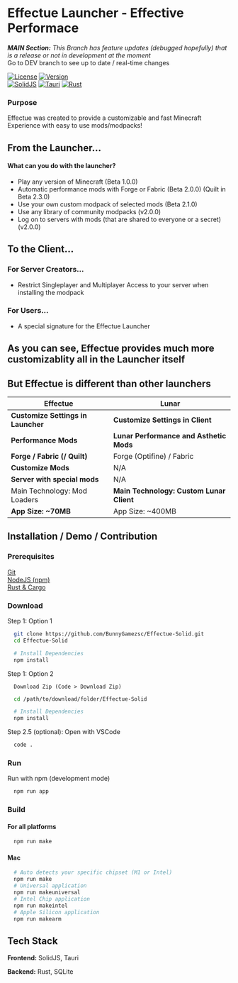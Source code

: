 # Effectue Launcher - Effective Performace
_**MAIN Section:** This Branch has feature updates (debugged hopefully) that is a release or not in development at the moment_
<br>
Go to DEV branch to see up to date / real-time changes

[![License](https://img.shields.io/badge/License-Apache_2.0-green?&style=for-the-badge)](https://opensource.org/licenses/Apache-2.0)
[![Version](https://img.shields.io/badge/version-alpha%200.0.1-blue?&style=for-the-badge)](https://github.com/BunnyGamezsc/Effectue-Solid/releases)
<br>
[![SolidJS](https://img.shields.io/badge/Solid-2C4F7C.svg?style=for-the-badge&logo=Solid&logoColor=white)](https://www.solidjs.com/)
[![Tauri](https://img.shields.io/badge/Tauri-24C8D8.svg?style=for-the-badge&logo=Tauri&logoColor=white)](https://tauri.app/)
[![Rust](https://img.shields.io/badge/rust-%23000000.svg?style=for-the-badge&logo=rust&logoColor=white)](https://www.rust-lang.org/)

### Purpose
Effectue was created to provide a customizable and fast Minecraft Experience with easy to use mods/modpacks!

## From the Launcher...
#### What can you do with the launcher?
- Play any version of Minecraft (Beta 1.0.0)
- Automatic performance mods with Forge or Fabric (Beta 2.0.0) (Quilt in Beta 2.3.0)
- Use your own custom modpack of selected mods (Beta 2.1.0)
- Use any library of community modpacks (v2.0.0)
- Log on to servers with mods (that are shared to everyone or a secret) (v2.0.0)

## To the Client...
### For Server Creators...
- Restrict Singleplayer and Multiplayer Access to your server when installing the modpack

### For Users...
- A special signature for the Effectue Launcher 


## As you can see, Effectue provides much more customizablity all in the Launcher itself

## But Effectue is different than other launchers

| Effectue    | Lunar |
| ----------- | ----------- |
| **Customize Settings in Launcher**| **Customize Settings in Client**      |
| **Performance Mods**   | **Lunar Performance and Asthetic Mods**        |
| **Forge / Fabric (/ Quilt)**   | Forge (Optifine) / Fabric|
| **Customize Mods** | N/A |
 **Server with special mods** | N/A |
 |Main Technology: Mod Loaders|**Main Technology: Custom Lunar Client**|
  |**App Size: ~70MB**|App Size: ~400MB|


 



## Installation / Demo / Contribution

### Prerequisites
[Git](https://git-scm.com/downloads)
<br>
[NodeJS (npm)](https://nodejs.org/en/download)
<br>
[Rust & Cargo](https://www.rust-lang.org/tools/install)

### Download

Step 1: Option 1
```bash
  git clone https://github.com/BunnyGamezsc/Effectue-Solid.git
  cd Effectue-Solid

  # Install Dependencies
  npm install
```
Step 1: Option 2
```
  Download Zip (Code > Download Zip)
```

```bash
  cd /path/to/download/folder/Effectue-Solid

  # Install Dependencies
  npm install
```

Step 2.5 (optional): Open with VSCode
```bash
  code .
```

### Run
Run with npm (development mode)
```bash
  npm run app
```
### Build

#### For all platforms
```bash
  npm run make
```
#### Mac

```bash
  # Auto detects your specific chipset (M1 or Intel)
  npm run make
  # Universal application
  npm run makeuniversal
  # Intel Chip application
  npm run makeintel
  # Apple Silicon application
  npm run makearm
```

## Tech Stack

**Frontend:** SolidJS, Tauri

**Backend:** Rust, SQLite
